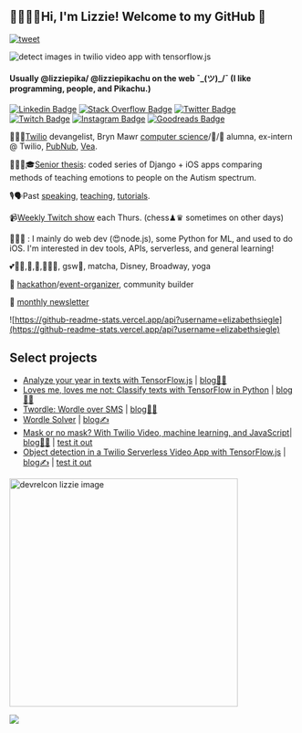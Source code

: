 ## 👋👩🏻‍💻Hi, I'm Lizzie! Welcome to my GitHub 🥰
[![tweet](https://img.shields.io/twitter/url?label=share%20this%20page%21&style=social&url=https%3A%2F%2Fgithub.com%2Felizabethsiegle)](https://twitter.com/intent/tweet?text=Wowow%20check%20out%20this%20github%20profile%20readme:&url=https%3A%2F%2Fgithub.com%2Felizabethsiegle)

![detect images in twilio video app with tensorflow.js](https://github.com/elizabethsiegle/tfjs-obj-detection-twilio-video-serverless/raw/main/bbox.gif)
<!-- ![queensjs lizzie image](https://res.cloudinary.com/skillsmatter/image/upload/c_fill,w_200,h_200,g_face/v1547456630/dxi5bejyzygvmh0oauo4.jpg) -->
#### Usually @lizziepika/ @lizziepikachu on the web ¯\_(ツ)_/¯ (I like programming, people, and Pikachu.)
[![Linkedin Badge](https://img.shields.io/badge/-Elizabeth%20%22Lizzie%20%22Siegle-blue?style=flat&logo=Linkedin&logoColor=white&link=https://www.linkedin.com/in/elsiegle/)](https://www.linkedin.com/in/elsiegle/)
[![Stack Overflow Badge](https://img.shields.io/badge/-lizziepika-black?style=flat&logo=Stack%20Overflow&logoColor=orange&link=https://stackoverflow.com/users/5452371/lizziepika)](https://stackoverflow.com/users/5452371/lizziepika)
[![Twitter Badge](https://img.shields.io/badge/-@lizziepika-1da1f2?style=flat&logo=twitter&logoColor=white&link=https://twitter.com/lizziepika)](https://twitter.com/lizziepika)
[![Twitch Badge](https://img.shields.io/badge/-lizziepikachu-6441a5?style=flat&logo=twitch&logoColor=white&link=https://www.twitch.tv/lizziepikachu)](https://www.twitch.tv/lizziepikachu)
[![Instagram Badge](https://img.shields.io/badge/-lizziepika-8a3ab9?style=flat&logo=instagram&logoColor=pink&link=https://www.instagram.com/lizziepika)](https://www.instagram.com/lizziepika)
[![Goodreads Badge](https://img.shields.io/badge/-lizziepika-e9e5cd?style=flat&logo=goodreads&logoColor=gray&link=https://www.goodreads.com/user/show/13636951-lizzie)](https://www.goodreads.com/user/show/13636951-lizzie)


👩🏻‍🔬[Twilio](https://twilio.com) devangelist, Bryn Mawr [computer science](https://cs.brynmawr.edu)/🎾/🏓 alumna, ex-intern @ Twilio, [PubNub](https://pubnub.com), [Vea](https://www.vealife.com/).

👩🏻‍🎓🎓[Senior thesis](https://elizabethsiegle.github.io/thesis): coded series of Django + iOS apps comparing methods of teaching emotions to people on the Autism spectrum.

🎙🗣Past [speaking](https://www.slideshare.net/ElizabethLizzieSiegl), [teaching](https://ahoy.twilio.com/buildyourtwilioapp), [tutorials](https://www.twilio.com/blog/author/lsiegle).

📹[Weekly Twitch show](https://twitch.tv/lizziepikachu) each Thurs. (chess♟♛ sometimes on other days)

👩🏻‍💻 : I mainly do web dev (😍node.js), some Python for ML, and used to do iOS. I'm interested in dev tools, APIs, serverless, and general learning!

💕🏃‍♀️,🎾,🏐,🚴🏻‍♀️, gsw🏀, matcha, Disney, Broadway, yoga

📅 [hackathon](https://twitter.com/lizziepika/status/1023356419473469441)/[event-organizer](https://medium.com/@lizziepika/she-code-day-2016-4be611b92e82), community builder

💌 [monthly newsletter](https://lizziepika.substack.com/)

![https://github-readme-stats.vercel.app/api?username=elizabethsiegle](https://github-readme-stats.vercel.app/api?username=elizabethsiegle)

## Select projects
- [Analyze your year in texts with TensorFlow.js](https://github.com/elizabethsiegle/analyze-2019-with-tensorflow-twilio-texts) | [blog✍🏽](https://www.twilio.com/blog/how-positive-was-your-year-with-tensorflow-js-and-twilio)
- [Loves me, loves me not: Classify texts with TensorFlow in Python](https://github.com/elizabethsiegle/Loves-me-loves-me-not-tensorflow-python-sms) | [blog✍🏽](https://www.twilio.com/blog/classify-texts-with-tensorflow-and-twilio-to-answer-loves-me-loves-me-not)
- [Twordle: Wordle over SMS](https://github.com/elizabethsiegle/wordleSMS) | [blog✍🏽](https://www.twilio.com/blog/build-wordle-like-sms-game-serverless)
- [Wordle Solver](https://github.com/elizabethsiegle/wordle-solver-p2-ty-craig) | [blog✍](https://www.twilio.com/blog/wordle-solver-serverless-studio-sms) 
- [Mask or no mask? With Twilio Video, machine learning, and JavaScript](https://github.com/elizabethsiegle/twilio-video-mask-ml5)| [blog✍🏽](https://www.twilio.com/blog/mask-or-no-mask-twilio-video-ml-javascript) | [test it out](https://mask-video-3981-dev.twil.io/video.html)
- [Object detection in a Twilio Serverless Video App with TensorFlow.js](https://github.com/elizabethsiegle/tfjs-obj-detection-twilio-video-serverless) | [blog✍](https://www.twilio.com/blog/object-detection-serverless-video-tensorflow-js) | [test it out](https://obj-det-tfjs-vid-6721-dev.twil.io/video.html)

<img src="https://pbs.twimg.com/media/D8fwwgAV4AQrTxC?format=jpg&name=small" alt = "devrelcon lizzie image" width="400" height="400" />

![](https://countrush-prod.azurewebsites.net/l/badge/?repository=elizabethsiegle.elizabethsiegle)
